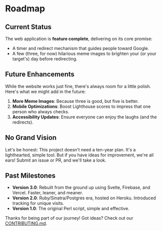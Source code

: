 # Roadmap

## Current Status

The web application is **feature complete**, delivering on its core promise:

- A timer and redirect mechanism that guides people toward Google.
- A few (three, for now) hilarious meme images to brighten your (or your target's) day before redirecting.

## Future Enhancements

While the website works just fine, there's always room for a little polish. Here's what we might add in the future:

1. **More Meme Images**: Because three is good, but five is better.
2. **Mobile Optimizations**: Boost Lighthouse scores to impress that one person who always checks.
3. **Accessibility Updates**: Ensure everyone can enjoy the laughs (and the redirects).

## No Grand Vision

Let's be honest: This project doesn't need a ten-year plan. It's a lighthearted, simple tool. But if you have ideas for improvement, we're all ears! Submit an issue or PR, and we'll take a look.

## Past Milestones

- **Version 3.0**: Rebuilt from the ground up using Svelte, Firebase, and Vercel. Faster, leaner, and meaner.
- **Version 2.0**: Ruby/Sinatra/Postgres era, hosted on Heroku. Introduced tracking for unique visits.
- **Version 1.0**: The original Perl script, simple and effective.

Thanks for being part of our journey! Got ideas? Check out our [CONTRIBUTING.md](./CONTRIBUTING.md).
